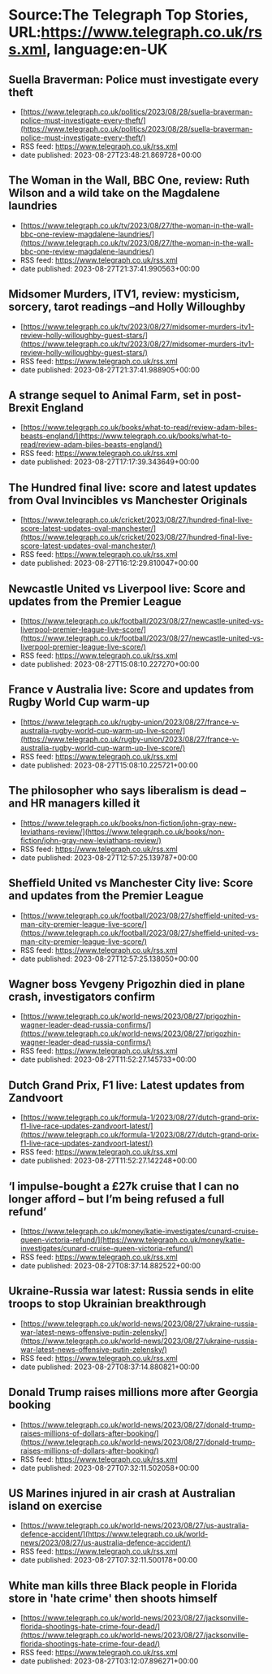 # Source:The Telegraph Top Stories, URL:https://www.telegraph.co.uk/rss.xml, language:en-UK

## Suella Braverman: Police must investigate every theft
 - [https://www.telegraph.co.uk/politics/2023/08/28/suella-braverman-police-must-investigate-every-theft/](https://www.telegraph.co.uk/politics/2023/08/28/suella-braverman-police-must-investigate-every-theft/)
 - RSS feed: https://www.telegraph.co.uk/rss.xml
 - date published: 2023-08-27T23:48:21.869728+00:00



## The Woman in the Wall, BBC One, review: Ruth Wilson and a wild take on the Magdalene laundries
 - [https://www.telegraph.co.uk/tv/2023/08/27/the-woman-in-the-wall-bbc-one-review-magdalene-laundries/](https://www.telegraph.co.uk/tv/2023/08/27/the-woman-in-the-wall-bbc-one-review-magdalene-laundries/)
 - RSS feed: https://www.telegraph.co.uk/rss.xml
 - date published: 2023-08-27T21:37:41.990563+00:00



## Midsomer Murders, ITV1, review: mysticism, sorcery, tarot readings –and Holly Willoughby
 - [https://www.telegraph.co.uk/tv/2023/08/27/midsomer-murders-itv1-review-holly-willoughby-guest-stars/](https://www.telegraph.co.uk/tv/2023/08/27/midsomer-murders-itv1-review-holly-willoughby-guest-stars/)
 - RSS feed: https://www.telegraph.co.uk/rss.xml
 - date published: 2023-08-27T21:37:41.988905+00:00



## A strange sequel to Animal Farm, set in post-Brexit England
 - [https://www.telegraph.co.uk/books/what-to-read/review-adam-biles-beasts-england/](https://www.telegraph.co.uk/books/what-to-read/review-adam-biles-beasts-england/)
 - RSS feed: https://www.telegraph.co.uk/rss.xml
 - date published: 2023-08-27T17:17:39.343649+00:00



## The Hundred final live: score and latest updates from Oval Invincibles vs Manchester Originals
 - [https://www.telegraph.co.uk/cricket/2023/08/27/hundred-final-live-score-latest-updates-oval-manchester/](https://www.telegraph.co.uk/cricket/2023/08/27/hundred-final-live-score-latest-updates-oval-manchester/)
 - RSS feed: https://www.telegraph.co.uk/rss.xml
 - date published: 2023-08-27T16:12:29.810047+00:00



## Newcastle United vs Liverpool live: Score and updates from the Premier League
 - [https://www.telegraph.co.uk/football/2023/08/27/newcastle-united-vs-liverpool-premier-league-live-score/](https://www.telegraph.co.uk/football/2023/08/27/newcastle-united-vs-liverpool-premier-league-live-score/)
 - RSS feed: https://www.telegraph.co.uk/rss.xml
 - date published: 2023-08-27T15:08:10.227270+00:00



## France v Australia live: Score and updates from Rugby World Cup warm-up
 - [https://www.telegraph.co.uk/rugby-union/2023/08/27/france-v-australia-rugby-world-cup-warm-up-live-score/](https://www.telegraph.co.uk/rugby-union/2023/08/27/france-v-australia-rugby-world-cup-warm-up-live-score/)
 - RSS feed: https://www.telegraph.co.uk/rss.xml
 - date published: 2023-08-27T15:08:10.225721+00:00



## The philosopher who says liberalism is dead – and HR managers killed it
 - [https://www.telegraph.co.uk/books/non-fiction/john-gray-new-leviathans-review/](https://www.telegraph.co.uk/books/non-fiction/john-gray-new-leviathans-review/)
 - RSS feed: https://www.telegraph.co.uk/rss.xml
 - date published: 2023-08-27T12:57:25.139787+00:00



## Sheffield United vs Manchester City live: Score and updates from the Premier League
 - [https://www.telegraph.co.uk/football/2023/08/27/sheffield-united-vs-man-city-premier-league-live-score/](https://www.telegraph.co.uk/football/2023/08/27/sheffield-united-vs-man-city-premier-league-live-score/)
 - RSS feed: https://www.telegraph.co.uk/rss.xml
 - date published: 2023-08-27T12:57:25.138050+00:00



## Wagner boss Yevgeny Prigozhin died in plane crash, investigators confirm
 - [https://www.telegraph.co.uk/world-news/2023/08/27/prigozhin-wagner-leader-dead-russia-confirms/](https://www.telegraph.co.uk/world-news/2023/08/27/prigozhin-wagner-leader-dead-russia-confirms/)
 - RSS feed: https://www.telegraph.co.uk/rss.xml
 - date published: 2023-08-27T11:52:27.145733+00:00



## Dutch Grand Prix, F1 live: Latest updates from Zandvoort
 - [https://www.telegraph.co.uk/formula-1/2023/08/27/dutch-grand-prix-f1-live-race-updates-zandvoort-latest/](https://www.telegraph.co.uk/formula-1/2023/08/27/dutch-grand-prix-f1-live-race-updates-zandvoort-latest/)
 - RSS feed: https://www.telegraph.co.uk/rss.xml
 - date published: 2023-08-27T11:52:27.142248+00:00



## ‘I impulse-bought a £27k cruise that I can no longer afford – but I’m being refused a full refund’
 - [https://www.telegraph.co.uk/money/katie-investigates/cunard-cruise-queen-victoria-refund/](https://www.telegraph.co.uk/money/katie-investigates/cunard-cruise-queen-victoria-refund/)
 - RSS feed: https://www.telegraph.co.uk/rss.xml
 - date published: 2023-08-27T08:37:14.882522+00:00



## Ukraine-Russia war latest: Russia sends in elite troops to stop Ukrainian breakthrough
 - [https://www.telegraph.co.uk/world-news/2023/08/27/ukraine-russia-war-latest-news-offensive-putin-zelensky/](https://www.telegraph.co.uk/world-news/2023/08/27/ukraine-russia-war-latest-news-offensive-putin-zelensky/)
 - RSS feed: https://www.telegraph.co.uk/rss.xml
 - date published: 2023-08-27T08:37:14.880821+00:00



## Donald Trump raises millions more after Georgia booking
 - [https://www.telegraph.co.uk/world-news/2023/08/27/donald-trump-raises-millions-of-dollars-after-booking/](https://www.telegraph.co.uk/world-news/2023/08/27/donald-trump-raises-millions-of-dollars-after-booking/)
 - RSS feed: https://www.telegraph.co.uk/rss.xml
 - date published: 2023-08-27T07:32:11.502058+00:00



## US Marines injured in air crash at Australian island on exercise
 - [https://www.telegraph.co.uk/world-news/2023/08/27/us-australia-defence-accident/](https://www.telegraph.co.uk/world-news/2023/08/27/us-australia-defence-accident/)
 - RSS feed: https://www.telegraph.co.uk/rss.xml
 - date published: 2023-08-27T07:32:11.500178+00:00



## White man kills three Black people in Florida store in 'hate crime' then shoots himself
 - [https://www.telegraph.co.uk/world-news/2023/08/27/jacksonville-florida-shootings-hate-crime-four-dead/](https://www.telegraph.co.uk/world-news/2023/08/27/jacksonville-florida-shootings-hate-crime-four-dead/)
 - RSS feed: https://www.telegraph.co.uk/rss.xml
 - date published: 2023-08-27T03:12:07.896271+00:00



